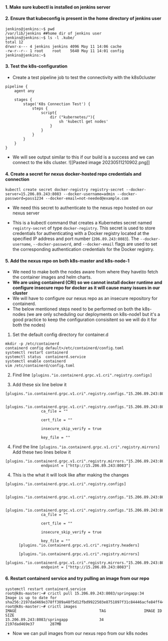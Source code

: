 
#### 1. Make sure kubectl is installed on jenkins server

#### 2. Ensure that kubeconfig is present in the home directory of jenkins user
```Shell
jenkins@jenkins:~$ pwd
/var/lib/jenkins ##home dir of jenkins user
jenkins@jenkins:~$ ls -l .kube/
total 12
drwxr-x--- 4 jenkins jenkins 4096 May 11 14:06 cache
-rw-r--r-- 1 root    root    5640 May 11 14:01 config
jenkins@jenkins:~$ 
```

#### 3. Test the k8s-configuration
- Create a test pipeline job to test the connectivity with the k8s0cluster
```Shell
pipeline {
    agent any

    stages {
        stage('K8s Connection Test') {
            steps {
                script{
                    dir ("kubernetes/"){  
				        sh 'kubectl get nodes'
			        }
                }
            }
        }
    }
}
```

- We will see output similar to this if our build is a success and we can connect to the k8s cluster.
	![[Pasted image 20230511210902.png]]


#### 4. Create a secret for nexus docker-hosted repo credentials and connection

`kubectl create secret docker-registry registry-secret --docker-server=15.206.89.243:8083 --docker-username=admin --docker-password=pass1234 --docker-email=not-needed@example.com`

- We need this secret to authenticate to the nexus repo hosted on our nexus server

- This is a kubectl command that creates a Kubernetes secret named `registry-secret` of type `docker-registry`. This secret is used to store credentials for authenticating with a Docker registry located at the specified IP address and port number (`206.89.243:8083`). The `--docker-username`, `--docker-password`, and `--docker-email` flags are used to set the corresponding authentication credentials for the Docker registry.


#### 5. Add the nexus repo on both k8s-master and k8s-node-1

- We need to make both the nodes aware from where they have\to fetch the container images and helm charts.
- **We are using containerd (CRI) so we cannot install docker runtime and configure insecure repo for docker as it will cause many issues in our cluster**
- We will have to configure our nexus repo as an insecure repository for containerd.
- The below mentioned steps need to be performed on both the k8s-nodes (we are only scheduling our deployments on k8s-node1 but it's a good practice to keep the configuration consisitent so we will do it for both the nodes)
   
1. Set the default config directory for container.d
```Shell
mkdir -p /etc/containerd
containerd config default>/etc/containerd/config.toml
systemctl restart containerd
systemctl status  containerd.service 
systemctl enable containerd
vim /etc/containerd/config.toml
```

2. Find line `[plugins."io.containerd.grpc.v1.cri".registry.configs]`

3. Add these six line below it
```Shell
[plugins."io.containerd.grpc.v1.cri".registry.configs."15.206.89.243:8083"]

        [plugins."io.containerd.grpc.v1.cri".registry.configs."15.206.89.243:8083".tls]
                ca_file = ""

                cert_file = ""

                insecure_skip_verify = true

                key_file = ""

```

4. Find the line `[plugins."io.containerd.grpc.v1.cri".registry.mirrors]`
	Add these two lines below it
```Shell
[plugins."io.containerd.grpc.v1.cri".registry.mirrors."15.206.89.243:8083"]
                endpoint = ["http://15.206.89.243:8083"]
```

4. This is the what it will look like after making the changes
```Shell
[plugins."io.containerd.grpc.v1.cri".registry.configs]

    [plugins."io.containerd.grpc.v1.cri".registry.configs."15.206.89.243:8083"]

        [plugins."io.containerd.grpc.v1.cri".registry.configs."15.206.89.243:8083".tls]
			    ca_file = ""

                cert_file = ""

                insecure_skip_verify = true

                key_file = ""
      [plugins."io.containerd.grpc.v1.cri".registry.headers]

      [plugins."io.containerd.grpc.v1.cri".registry.mirrors]
         [plugins."io.containerd.grpc.v1.cri".registry.mirrors."15.206.89.243:8083"]
                endpoint = ["http://15.206.89.243:8083"]

```


#### 6. Restart containerd service and try pulling an image from our repo
```Shell
systemctl restart containerd.service
root@k8s-master:~# crictl pull 15.206.89.243:8083/springapp:34
Image is up to date for sha256:2197dad469e378ff389a48f5d12fbd9922503e8751897f31c84446acfe84ff44
root@k8s-master:~# crictl images
IMAGE                                     TAG                 IMAGE ID            SIZE
15.206.89.243:8083/springapp              34                  2197dad469e37       287MB
```

- Now we can pull images from our nexus repo from our k8s nodes

